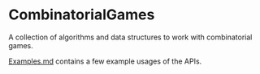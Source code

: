 # CombinatorialGames

A collection of algorithms and data structures to work with combinatorial games.

[Examples.md](Examples.md) contains a few example usages of the APIs.
